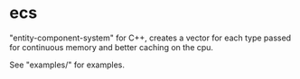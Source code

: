 # ecs
"entity-component-system" for C++, creates a vector for each type passed for continuous memory and better caching on the cpu.

See "examples/" for examples.
